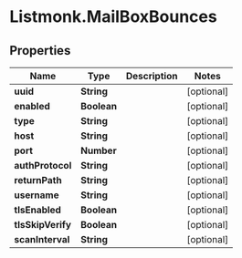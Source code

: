 # Listmonk.MailBoxBounces

## Properties

Name | Type | Description | Notes
------------ | ------------- | ------------- | -------------
**uuid** | **String** |  | [optional] 
**enabled** | **Boolean** |  | [optional] 
**type** | **String** |  | [optional] 
**host** | **String** |  | [optional] 
**port** | **Number** |  | [optional] 
**authProtocol** | **String** |  | [optional] 
**returnPath** | **String** |  | [optional] 
**username** | **String** |  | [optional] 
**tlsEnabled** | **Boolean** |  | [optional] 
**tlsSkipVerify** | **Boolean** |  | [optional] 
**scanInterval** | **String** |  | [optional] 


